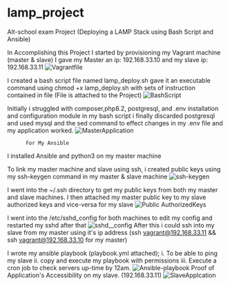 # lamp_project
Alt-school exam Project (Deploying a LAMP Stack using Bash Script and Ansible)
 

  In Accomplishing this Project 
I started by provisioning my Vagrant machine (master & slave)  I gave my Master an ip: 192.168.33.10  and my slave ip: 192.168.33.11
![Vagrantfile](https://github.com/iamwilliamsharrison/lamp_project/assets/62039530/c635430f-f512-4388-b6d2-9a3a4daf3fbe)

 I created a bash script file named lamp_deploy.sh gave it an executable command using chmod +x lamp_deploy.sh with sets of instruction contained in file (File is attached to the Project)
 ![BashScript](https://github.com/iamwilliamsharrison/lamp_project/assets/62039530/782a2860-2c97-434c-b4e3-e8509305eaa7)

Initially i struggled with composer,php8.2, postgresql, and .env installation and configuration module in my bash script i finally discarded postgresql and used mysql and the sed command to effect changes in my .env file and my application worked. ![MasterApplication](https://github.com/iamwilliamsharrison/lamp_project/assets/62039530/03065f1a-dab7-4c7b-871f-a3d8bf0ebc16)

          For My Ansible 
I installed Ansible and python3 on my master machine

To link my master machine and slave using ssh, i created public keys using my ssh-keygen command in my master & slave machine
![ssh-keygen](https://github.com/iamwilliamsharrison/lamp_project/assets/62039530/e8f020fd-1839-4218-bcc4-b2a8268e85f7)

I went into the ~/.ssh directory to get my public keys from both my master and slave machines. I then attached my master public key to my slave authorized keys and vice-versa for my slave
![Public AuthorizedKeys](https://github.com/iamwilliamsharrison/lamp_project/assets/62039530/7a67205d-3db1-4138-b8db-f37efbc79a44)

I went into the /etc/sshd_config for both machines to edit my config and restarted my sshd after that ![sshd__config](https://github.com/iamwilliamsharrison/lamp_project/assets/62039530/83dbe029-004a-4874-b6ec-47673d97dce0) After this i could ssh into my slave from my master using it's ip address (ssh vagrant@192.168.33.11 && ssh vagrant@192.168.33.10 for my master)


I wrote my ansible playbook (playbook.yml attached);
      i. To be able to ping my slave 
      ii. copy and execute my playbook with permissions
      iii. Execute a cron job to check servers up-time by 12am.
      ![Ansible-playbook](https://github.com/iamwilliamsharrison/lamp_project/assets/62039530/eb0f88eb-33c2-49a0-a03a-edebc0c55bc7)
      Proof of Application's Accessibility on my slave. (192.168.33.11)  ![SlaveApplcation](https://github.com/iamwilliamsharrison/lamp_project/assets/62039530/cecfeb13-5416-4261-84b3-3e3d56060348)


